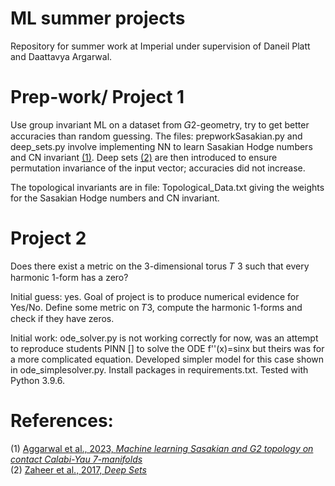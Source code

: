 # ML summer projects
Repository for summer work at Imperial under supervision of Daneil Platt and Daattavya Argarwal.

# Prep-work/ Project 1
Use group invariant ML on a dataset from 𝐺2-geometry, try to get better accuracies than random guessing.
The files: prepworkSasakian.py and deep_sets.py involve implementing NN to learn Sasakian Hodge numbers and CN invariant [(1)](https://www.sciencedirect.com/science/article/pii/S0370269324000753?via%3Dihub). Deep sets [(2)](https://arxiv.org/abs/1703.06114) are then introduced to ensure permutation invariance of the input vector; accuracies did not increase.

The topological invariants are in file: Topological_Data.txt giving the weights for the Sasakian Hodge numbers and CN invariant.

# Project 2
Does there exist a metric on the 3-dimensional torus 𝑇 3 such that every harmonic 1-form has a
zero?

Initial guess: yes. Goal of project is to produce numerical evidence for Yes/No. Define some metric on 𝑇3, compute the harmonic 1-forms and check if they have zeros. 

Initial work: ode_solver.py is not working correctly for now, was an attempt to reproduce students PINN [] to solve the ODE f''(x)=sinx but theirs was for a more complicated equation. Developed simpler model for this case shown in ode_simplesolver.py.
Install packages in requirements.txt. Tested with Python 3.9.6.

# References:
(1) [Aggarwal et al., 2023, *Machine learning Sasakian and G2 topology on contact Calabi-Yau 7-manifolds*](https://www.sciencedirect.com/science/article/pii/S0370269324000753?via%3Dihub) <br/>
(2) [Zaheer et al., 2017, *Deep Sets*](https://arxiv.org/abs/1703.06114)
